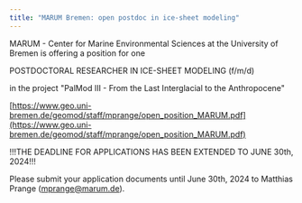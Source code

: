 ```yaml
---
title: "MARUM Bremen: open postdoc in ice-sheet modeling"
---
```


MARUM - Center for Marine Environmental Sciences at the University of
Bremen is offering a position for one

POSTDOCTORAL RESEARCHER IN ICE-SHEET MODELING (f/m/d)

in the project "PalMod III - From the Last Interglacial to the Anthropocene"

[https://www.geo.uni-bremen.de/geomod/staff/mprange/open_position_MARUM.pdf](https://www.geo.uni-bremen.de/geomod/staff/mprange/open_position_MARUM.pdf)

!!!THE DEADLINE FOR APPLICATIONS HAS BEEN EXTENDED TO JUNE 30th, 2024!!!

Please submit your application documents until June 30th, 2024 to
Matthias Prange ([mprange@marum.de](mailto:mprange@marum.de)).
